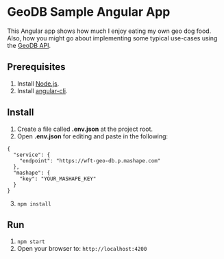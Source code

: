 # GeoDB Sample Angular App
This Angular app shows how much I enjoy eating my own geo dog food. Also, how you might go about implementing some typical use-cases using the [GeoDB API](https://rapidapi.com/user/wirefreethought/package/GeoDB).

## Prerequisites

1. Install [Node.js](https://nodejs.org/en/).
2. Install [angular-cli](https://github.com/angular/angular-cli).

## Install
1. Create a file called **.env.json** at the project root.
2. Open **.env.json** for editing and paste in the following:
```
{
  "service": {
    "endpoint": "https://wft-geo-db.p.mashape.com"
  },
  "mashape": {
    "key": "YOUR_MASHAPE_KEY"
  }
}

```
3. ```npm install```

## Run
1. ```npm start```
3. Open your browser to: ```http://localhost:4200```
